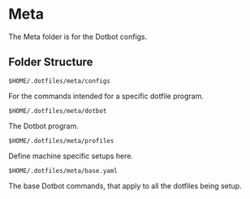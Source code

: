 # Meta

The Meta folder is for the Dotbot configs.

## Folder Structure

`$HOME/.dotfiles/meta/configs`

For the commands intended for a specific dotfile program.

`$HOME/.dotfiles/meta/dotbot`

The Dotbot program.

`$HOME/.dotfiles/meta/profiles`

Define machine specific setups here.

`$HOME/.dotfiles/meta/base.yaml`

The base Dotbot commands, that apply to all the dotfiles being setup.
